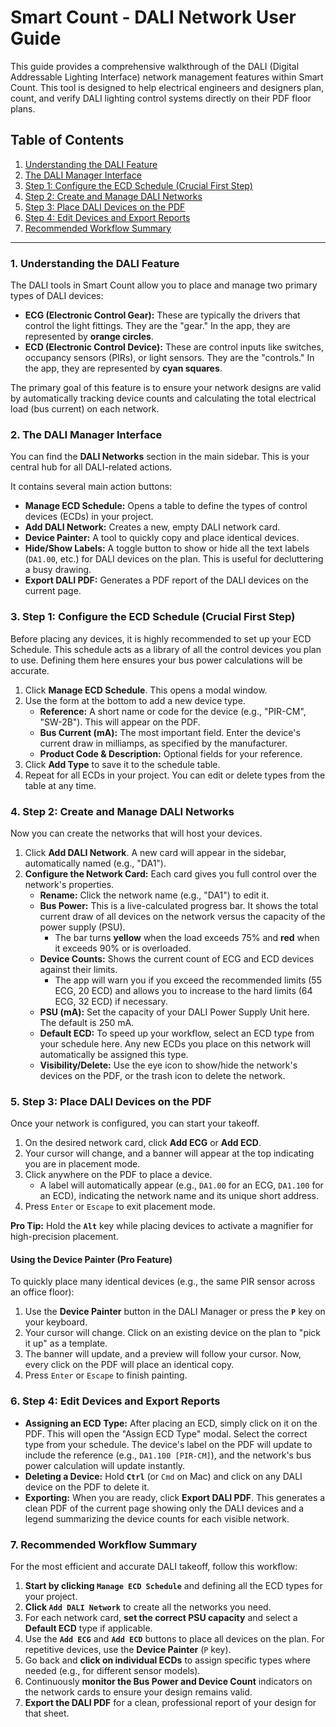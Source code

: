 
# Smart Count - DALI Network User Guide

This guide provides a comprehensive walkthrough of the DALI (Digital Addressable Lighting Interface) network management features within Smart Count. This tool is designed to help electrical engineers and designers plan, count, and verify DALI lighting control systems directly on their PDF floor plans.

## Table of Contents
1.  [Understanding the DALI Feature](#1-understanding-the-dali-feature)
2.  [The DALI Manager Interface](#2-the-dali-manager-interface)
3.  [Step 1: Configure the ECD Schedule (Crucial First Step)](#3-step-1-configure-the-ecd-schedule-crucial-first-step)
4.  [Step 2: Create and Manage DALI Networks](#4-step-2-create-and-manage-dali-networks)
5.  [Step 3: Place DALI Devices on the PDF](#5-step-3-place-dali-devices-on-the-pdf)
6.  [Step 4: Edit Devices and Export Reports](#6-step-4-edit-devices-and-export-reports)
7.  [Recommended Workflow Summary](#7-recommended-workflow-summary)

---

### 1. Understanding the DALI Feature

The DALI tools in Smart Count allow you to place and manage two primary types of DALI devices:

-   **ECG (Electronic Control Gear):** These are typically the drivers that control the light fittings. They are the "gear." In the app, they are represented by **orange circles**.
-   **ECD (Electronic Control Device):** These are control inputs like switches, occupancy sensors (PIRs), or light sensors. They are the "controls." In the app, they are represented by **cyan squares**.

The primary goal of this feature is to ensure your network designs are valid by automatically tracking device counts and calculating the total electrical load (bus current) on each network.

### 2. The DALI Manager Interface

You can find the **DALI Networks** section in the main sidebar. This is your central hub for all DALI-related actions.

It contains several main action buttons:
-   **Manage ECD Schedule:** Opens a table to define the types of control devices (ECDs) in your project.
-   **Add DALI Network:** Creates a new, empty DALI network card.
-   **Device Painter:** A tool to quickly copy and place identical devices.
-   **Hide/Show Labels:** A toggle button to show or hide all the text labels (`DA1.00`, etc.) for DALI devices on the plan. This is useful for decluttering a busy drawing.
-   **Export DALI PDF:** Generates a PDF report of the DALI devices on the current page.

### 3. Step 1: Configure the ECD Schedule (Crucial First Step)

Before placing any devices, it is highly recommended to set up your ECD Schedule. This schedule acts as a library of all the control devices you plan to use. Defining them here ensures your bus power calculations will be accurate.

1.  Click **Manage ECD Schedule**. This opens a modal window.
2.  Use the form at the bottom to add a new device type.
    -   **Reference:** A short name or code for the device (e.g., "PIR-CM", "SW-2B"). This will appear on the PDF.
    -   **Bus Current (mA):** The most important field. Enter the device's current draw in milliamps, as specified by the manufacturer.
    -   **Product Code & Description:** Optional fields for your reference.
3.  Click **Add Type** to save it to the schedule table.
4.  Repeat for all ECDs in your project. You can edit or delete types from the table at any time.

### 4. Step 2: Create and Manage DALI Networks

Now you can create the networks that will host your devices.

1.  Click **Add DALI Network**. A new card will appear in the sidebar, automatically named (e.g., "DA1").
2.  **Configure the Network Card:** Each card gives you full control over the network's properties.
    -   **Rename:** Click the network name (e.g., "DA1") to edit it.
    -   **Bus Power:** This is a live-calculated progress bar. It shows the total current draw of all devices on the network versus the capacity of the power supply (PSU).
        -   The bar turns **yellow** when the load exceeds 75% and **red** when it exceeds 90% or is overloaded.
    -   **Device Counts:** Shows the current count of ECG and ECD devices against their limits.
        -   The app will warn you if you exceed the recommended limits (55 ECG, 20 ECD) and allows you to increase to the hard limits (64 ECG, 32 ECD) if necessary.
    -   **PSU (mA):** Set the capacity of your DALI Power Supply Unit here. The default is 250 mA.
    -   **Default ECD:** To speed up your workflow, select an ECD type from your schedule here. Any new ECDs you place on this network will automatically be assigned this type.
    -   **Visibility/Delete:** Use the eye icon to show/hide the network's devices on the PDF, or the trash icon to delete the network.

### 5. Step 3: Place DALI Devices on the PDF

Once your network is configured, you can start your takeoff.

1.  On the desired network card, click **Add ECG** or **Add ECD**.
2.  Your cursor will change, and a banner will appear at the top indicating you are in placement mode.
3.  Click anywhere on the PDF to place a device.
    -   A label will automatically appear (e.g., `DA1.00` for an ECG, `DA1.100` for an ECD), indicating the network name and its unique short address.
4.  Press `Enter` or `Escape` to exit placement mode.

**Pro Tip:** Hold the **`Alt`** key while placing devices to activate a magnifier for high-precision placement.

#### Using the Device Painter (Pro Feature)
To quickly place many identical devices (e.g., the same PIR sensor across an office floor):
1.  Use the **Device Painter** button in the DALI Manager or press the **`P`** key on your keyboard.
2.  Your cursor will change. Click on an existing device on the plan to "pick it up" as a template.
3.  The banner will update, and a preview will follow your cursor. Now, every click on the PDF will place an identical copy.
4.  Press `Enter` or `Escape` to finish painting.

### 6. Step 4: Edit Devices and Export Reports

-   **Assigning an ECD Type:** After placing an ECD, simply click on it on the PDF. This will open the "Assign ECD Type" modal. Select the correct type from your schedule. The device's label on the PDF will update to include the reference (e.g., `DA1.100 [PIR-CM]`), and the network's bus power calculation will update instantly.
-   **Deleting a Device:** Hold **`Ctrl`** (or `Cmd` on Mac) and click on any DALI device on the PDF to delete it.
-   **Exporting:** When you are ready, click **Export DALI PDF**. This generates a clean PDF of the current page showing only the DALI devices and a legend summarizing the device counts for each visible network.

### 7. Recommended Workflow Summary

For the most efficient and accurate DALI takeoff, follow this workflow:

1.  **Start by clicking `Manage ECD Schedule`** and defining all the ECD types for your project.
2.  **Click `Add DALI Network`** to create all the networks you need.
3.  For each network card, **set the correct PSU capacity** and select a **Default ECD** type if applicable.
4.  Use the **`Add ECG`** and **`Add ECD`** buttons to place all devices on the plan. For repetitive devices, use the **Device Painter** (`P` key).
5.  Go back and **click on individual ECDs** to assign specific types where needed (e.g., for different sensor models).
6.  Continuously **monitor the Bus Power and Device Count** indicators on the network cards to ensure your design remains valid.
7.  **Export the DALI PDF** for a clean, professional report of your design for that sheet.
